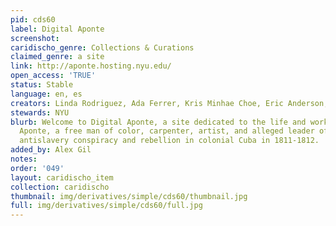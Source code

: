 ```yaml
---
pid: cds60
label: Digital Aponte
screenshot: 
caridischo_genre: Collections & Curations
claimed_genre: a site
link: http://aponte.hosting.nyu.edu/
open_access: 'TRUE'
status: Stable
language: en, es
creators: Linda Rodriguez, Ada Ferrer, Kris Minhae Choe, Eric Anderson, et al
stewards: NYU
blurb: Welcome to Digital Aponte, a site dedicated to the life and work of José Antonio
  Aponte, a free man of color, carpenter, artist, and alleged leader of a massive
  antislavery conspiracy and rebellion in colonial Cuba in 1811-1812.
added_by: Alex Gil
notes: 
order: '049'
layout: caridischo_item
collection: caridischo
thumbnail: img/derivatives/simple/cds60/thumbnail.jpg
full: img/derivatives/simple/cds60/full.jpg
---
```

